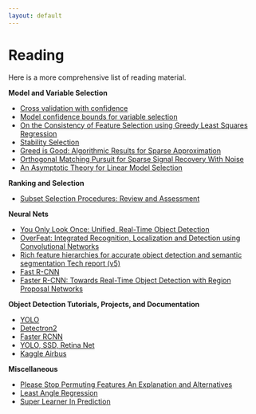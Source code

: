 ```yaml
---
layout: default
---
```


<!-- [Reading](reading.md) &nbsp;&nbsp;&nbsp; [Links](links.md) &nbsp;&nbsp;&nbsp; [Contact](contact.md) -->

<!-- <div style="text-align: right">
<a href="reading.html">Reading</a>
 &nbsp;&nbsp;&nbsp; <a href="links.html">Links</a> &nbsp;&nbsp;&nbsp; <a href="contact.html">Contact</a> </div> -->

# Reading

Here is a more comprehensive list of reading material.

**Model and Variable Selection**

* [Cross validation with confidence](https://arxiv.org/pdf/1703.07904.pdf)
* [Model confidence bounds for variable selection](https://arxiv.org/pdf/1611.09509.pdf)
* [On the Consistency of Feature Selection using Greedy Least Squares Regression](http://www.jmlr.org/papers/volume10/zhang09a/zhang09a.pdf)
* [Stability Selection](https://arxiv.org/pdf/0809.2932.pdf)
* [Greed is Good: Algorithmic Results for Sparse Approximation](http://citeseerx.ist.psu.edu/viewdoc/download?doi=10.1.1.321.1443&rep=rep1&type=pdf)
* [Orthogonal Matching Pursuit for Sparse Signal Recovery With Noise](http://math.mit.edu/~liewang/OMP.pdf)
* [An Asymptotic Theory for Linear Model Selection](http://www3.stat.sinica.edu.tw/statistica/oldpdf/A7n21.pdf)

**Ranking and Selection**
* [Subset Selection Procedures: Review and Assessment](https://www.stat.purdue.edu/docs/research/tech-reports/1984/tr84-04.pdf)

**Neural Nets**

* [You Only Look Once: Unified, Real-Time Object Detection](https://arxiv.org/pdf/1506.02640v5.pdf)
* [OverFeat: Integrated Recognition, Localization and Detection using Convolutional Networks](https://arxiv.org/pdf/1312.6229.pdf)
* [Rich feature hierarchies for accurate object detection and semantic segmentation Tech report (v5)](https://arxiv.org/pdf/1311.2524.pdf)
* [Fast R-CNN](https://arxiv.org/pdf/1504.08083.pdf)
* [Faster R-CNN: Towards Real-Time Object Detection with Region Proposal Networks](https://arxiv.org/pdf/1506.01497.pdf)

**Object Detection Tutorials, Projects, and Documentation**

* [YOLO](https://medium.com/@viirya/yolo-a-very-simple-tutorial-8d573a303480)
* [Detectron2](https://detectron2.readthedocs.io)
* [Faster RCNN](https://github.com/jwyang/faster-rcnn.pytorch)
* [YOLO, SSD, Retina Net](https://github.com/MrParosk/ml_playground/tree/master/computer_vision/object_detection)
* [Kaggle Airbus](https://www.kaggle.com/witwitchayakarn/u-net-with-pytorch)

**Miscellaneous**

* [Please Stop Permuting Features An Explanation and Alternatives](https://arxiv.org/pdf/1905.03151.pdf)
* [Least Angle Regression](http://statweb.stanford.edu/~tibs/ftp/lars.pdf)
* [Super Learner In Prediction](https://biostats.bepress.com/cgi/viewcontent.cgi?article=1269&context=ucbbiostat)
